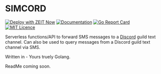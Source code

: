 # SIMCORD

[![Deploy with ZEIT Now](https://zeit.co/button)](https://zeit.co/new/project?template=https://github.com/mustansizia/simcord/tree/master)
[![Documentation](https://godoc.org/github.com/mustansirzia/simcord?status.svg)](http://godoc.org/github.com/mustansirzia/simcord)
[![Go Report Card](https://goreportcard.com/badge/github.com/MustansirZia/simcord)](https://goreportcard.com/report/github.com/MustansirZia/simcord)
[![MIT Licence](https://badges.frapsoft.com/os/mit/mit.svg?v=103)](https://opensource.org/licenses/mit-license.php)

Serverless functions/API to forward SMS messages to a [Discord](https://discordapp.com/) guild text channel. Can also be used to query messages from a Discord guild text channel via SMS.

Written in - Yours truely Golang.

ReadMe coming soon.